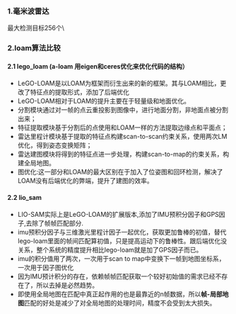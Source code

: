 ### 1.毫米波雷达 
最大检测目标256个\

### 2.loam算法比较
#### 2.1 lego_loam (a-loam 用eigen和ceres优化来优化代码的结构）
  * LeGO-LOAM是以LOAM为框架而衍生出来的新的框架。其与LOAM相比，更改了特征点的提取形式，添加了后端优化  
  * LeGO-LOAM相对于LOAM的提升主要在于轻量级和地面优化。  
  * 分割模块通过对一帧的点云重投影到图像中，进行地面分割，非地面点被分割出来；  
  * 特征提取模块基于分割后的点使用和LOAM一样的方法提取边缘点和平面点；  
  * 雷达里程计模块基于提取的特征点构建scan-to-scan约束关系，使用两次LM优化，得到姿态变换矩阵；  
  * 雷达建图模块将得到的特征点进一步处理，构建scan-to-map的约束关系，构建全局地图。  
  * 图优化:这一部分和LOAM的最大区别在于加入了位姿图和回环检测，解决了LOAM没有后端优化的弊端，提升了建图的效率。

#### 2.2 lio_sam
  * LIO-SAM实际上是LeGO-LOAM的扩展版本,添加了IMU预积分因子和GPS因子,去除了帧帧匹配部分.  
  * imu预积分因子与三维激光里程计因子一起优化，获取更加鲁棒的初值，替代lego-loam里面的帧间匹配算初值，只是提高运动下的鲁棒性。跟后端优化没关系，整个系统的精度提升相比lego-loam就是加了GPS因子而已。  
  * imu的积分值用了两次，一次用于scan to map中变换下一帧到地图坐标系，一次用于因子图优化
  * 因为IMU预计积分的存在，依赖帧帧匹配获取一个较好初始值的需求已经不存在了，所以去掉是必然趋势。
  * 即使用全局地图在匹配中真正起作用的也是最靠近的n帧数据，所以**帧-局部地图**匹配的好处是减少了对全局地图的处理时间，精度不会受到太大损失。

  
